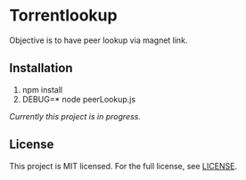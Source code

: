 # Torrentlookup
Objective is to have peer lookup via magnet link.

## Installation
1. npm install
2. DEBUG=* node peerLookup.js

*Currently this project is in progress.*

## License
This project is MIT licensed. For the full license, see [LICENSE](LICENSE).
